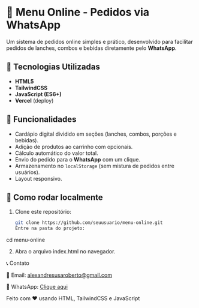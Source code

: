 # 🍔 Menu Online - Pedidos via WhatsApp

Um sistema de pedidos online simples e prático, desenvolvido para facilitar pedidos de lanches, combos e bebidas diretamente pelo **WhatsApp**.  

## 🚀 Tecnologias Utilizadas
- **HTML5**
- **TailwindCSS**
- **JavaScript (ES6+)**
- **Vercel** (deploy)

## 📱 Funcionalidades
- Cardápio digital dividido em seções (lanches, combos, porções e bebidas).
- Adição de produtos ao carrinho com opcionais.
- Cálculo automático do valor total.
- Envio do pedido para o **WhatsApp** com um clique.
- Armazenamento no `localStorage` (sem mistura de pedidos entre usuários).
- Layout responsivo.

## 🔧 Como rodar localmente
1. Clone este repositório:
   ```bash
   git clone https://github.com/seuusuario/menu-online.git
   Entre na pasta do projeto:

cd menu-online


2. Abra o arquivo index.html no navegador.


📞 Contato

📧 Email: alexandresusaroberto@gmail.com

📲 WhatsApp: [Clique aqui](https://wa.me/5535998464219)



Feito com ❤️ usando HTML, TailwindCSS e JavaScript
